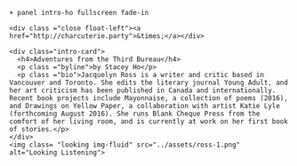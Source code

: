     + panel intro-ho fullscreen fade-in

    <div class ="close float-left"><a href="http://charcuterie.party">&times;</a></div>

    <div class="intro-card">
      <h4>Adventures from the Third Bureau</h4>
      <p class ="byline">by Stacey Ho</p>
      <p class ="bio">Jacquelyn Ross is a writer and critic based in Vancouver and Toronto. She edits the literary journal Young Adult, and her art criticism has been published in Canada and internationally. Recent book projects include Mayonnaise, a collection of poems (2016), and Drawings on Yellow Paper, a collaboration with artist Katie Lyle (forthcoming August 2016). She runs Blank Cheque Press from the comfort of her living room, and is currently at work on her first book of stories.</p>
    </div>
    <img class= "looking img-fluid" src="../assets/ross-1.png" alt="Looking Listening">